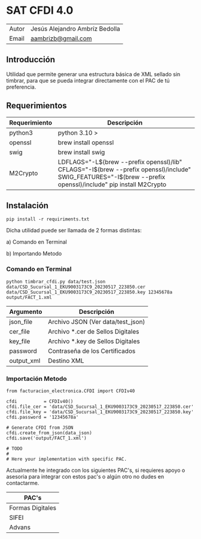 # SAT CFDI 4.0

|         |                                                     |
|---------|-----------------------------------------------------|
| Autor   | Jesús Alejandro Ambríz Bedolla                      |
| Email   | aambrizb@gmail.com |

## Introducción

Utilidad que permite generar una estructura básica de XML sellado sin timbrar, para que se pueda integrar directamente
con el PAC de tú preferencia.

## Requerimientos

| Requerimiento | Descripción                                                                                                                                                  |
|---------------|--------------------------------------------------------------------------------------------------------------------------------------------------------------|
| python3       | python 3.10 >                                                                                                                                                |
| openssl       | brew install openssl                                                                                                                                         |
| swig          | brew install swig                                                                                                                                            |
| M2Crypto      | LDFLAGS="-L$(brew --prefix openssl)/lib" CFLAGS="-I$(brew --prefix openssl)/include" SWIG_FEATURES="-I$(brew --prefix openssl)/include" pip install M2Crypto |

## Instalación

`
pip install -r requiriments.txt
`

Dicha utilidad puede ser llamada de 2 formas distintas:

a) Comando en Terminal

b) Importando Metodo


### Comando en Terminal
`
python timbrar_cfdi.py data/test.json data/CSD_Sucursal_1_EKU9003173C9_20230517_223850.cer data/CSD_Sucursal_1_EKU9003173C9_20230517_223850.key 12345678a output/FACT_1.xml
`

| Argumento     | Descripción                               |
|---------------|-------------------------------------------|
| json_file     | Archivo JSON (Ver data/test_json)         |
| cer_file      | Archivo *.cer de Sellos Digitales         |
| key_file      | Archivo *.key de Sellos Digitales         |
| password      | Contraseña de los Certificados            |
| output_xml    | Destino XML |

### Importación Metodo

```
from facturacion_electronica.CFDI import CFDIv40

cfdi          = CFDIv40()
cfdi.file_cer = 'data/CSD_Sucursal_1_EKU9003173C9_20230517_223850.cer'
cfdi.file_key = 'data/CSD_Sucursal_1_EKU9003173C9_20230517_223850.key'
cfdi.password = '12345678a'

# Generate CFDI from JSON
cfdi.create_from_json(data_json)
cfdi.save('output/FACT_1.xml')

# TODO
#
# Here your implementation with specific PAC.
```

Actualmente he integrado con los siguientes PAC's, si requieres apoyo o asesoria para integrar con estos pac's o algún otro no dudes en contactarme.

| PAC's |
|--------------------|
| Formas Digitales   |
| SIFEI              | 
| Advans             |
